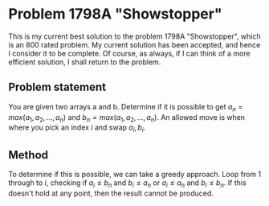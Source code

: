 # Problem 1798A "Showstopper"
This is my current best solution to the problem 1798A "Showstopper", which is an 800 rated problem. My current solution has been accepted, and hence I consider it to be complete. Of course, as always, if I can think of a more efficient solution, I shall return to the problem. 

## Problem statement
You are given two arrays a and b. Determine if it is possible to get $a_n = max(a_1, a_2, ..., a_n)$ and $b_n = max(a_1, a_2, ..., a_n)$. An allowed move is when where you pick an index $i$ and swap $a_i, b_i$.

## Method
To determine if this is possible, we can take a greedy approach. Loop from $1$ through to $i$, checking if $a_i \leq b_n$ and $b_i \leq a_n$ or $a_i \leq a_n$ and $b_i \leq b_n$. If this doesn't hold at any point, then the result cannot be produced.